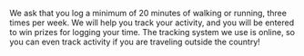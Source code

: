 We ask that you log a minimum of 20 minutes of walking or running, three times per week. We will help you track your activity, and you will be entered to win prizes for logging your time. The tracking system we use is online, so you can even track activity if you are traveling outside the country!
